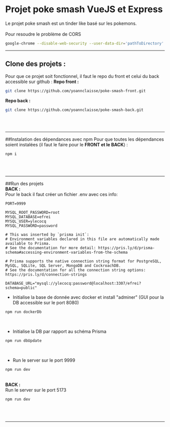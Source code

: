 # Projet poke smash VueJS et Express
Le projet poke smash est un tinder like basé sur les pokemons.
<br/>
<br/>
Pour resoudre le problème de CORS 
```bash
google-chrome --disable-web-security --user-data-dir='pathToDirectory'

```
---

## Clone des projets :
Pour que ce projet soit fonctionnel, il faut le repo du front et celui du back accessible sur github :
**Repo front :**
```bash
git clone https://github.com/yoannclaisse/poke-smash-front.git
```
**Repo back :**
```bash
git clone https://github.com/yoannclaisse/poke-smash-back.git
```
<br/>
<br/>

---

##Instalation des dépendances avec npm
Pour que toutes les dépendances soient instalées (il faut le faire pour le **FRONT et le BACK**) :
```bash
npm i
```
<br/>
<br/>

---

##Run des projets
<br/>**BACK :**<br/>
Pour le back il faut créer un fichier .env avec ces info:
```.env
PORT=9999

MYSQL_ROOT_PASSWORD=root
MYSQL_DATABASE=efrei
MYSQL_USER=ylecocq
MYSQL_PASSWORD=password

# This was inserted by `prisma init`:
# Environment variables declared in this file are automatically made available to Prisma.
# See the documentation for more detail: https://pris.ly/d/prisma-schema#accessing-environment-variables-from-the-schema

# Prisma supports the native connection string format for PostgreSQL, MySQL, SQLite, SQL Server, MongoDB and CockroachDB.
# See the documentation for all the connection string options: https://pris.ly/d/connection-strings

DATABASE_URL="mysql://ylecocq:password@localhost:3307/efrei?schema=public"
```

- Initialise la base de donnée avec docker et install "adminer" (GUI pour la DB accessible sur le port 8080)
```bash
npm run dockerDb
```
<br/>

- Initialise la DB par rapport au schéma Prisma

```bash
npm run dbUpdate
```
<br/>

- Run le server sur le port 9999
```bash
npm run dev
```
<br/>**BACK :**<br/>
Run le server sur le port 5173
```bash
npm run dev
```
<br/>
<br/>

---
